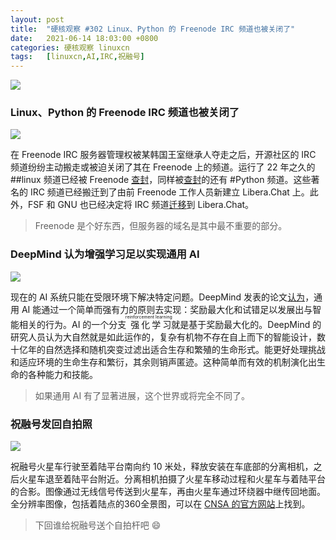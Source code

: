 ```yaml
---
layout: post
title:	"硬核观察 #302 Linux、Python 的 Freenode IRC 频道也被关闭了"
date:	2021-06-14 18:03:00 +0800 
categories:	硬核观察 linuxcn 
tags:	[linuxcn,AI,IRC,祝融号]
---
```



![](/Asserts/Images//attachment/album/202106/14/180220jkjisizzgqi3i38q.jpg)


### Linux、Python 的 Freenode IRC 频道也被关闭了


![](/Asserts/Images//attachment/album/202106/14/180230cr3ssxi33ri923e3.jpg)


在 Freenode IRC 服务器管理权被某韩国王室继承人夺走之后，开源社区的 IRC 频道纷纷主动搬走或被迫关闭了其在 Freenode 上的频道。运行了 22 年之久的 ##linux 频道已经被 Freenode [查封](https://freenode.linux.community/)，同样被[查封](https://nedbatchelder.com/blog/202106/goodbye_freenode.html)的还有 #Python 频道。这些著名的 IRC 频道已经搬迁到了由前 Freenode 工作人员新建立 Libera.Chat 上。此外，FSF 和 GNU 也已经决定将 IRC 频道[迁移](https://www.fsf.org/news/fsf-and-gnu-move-official-irc-channels-to-libera-chat-network)到 Libera.Chat。



> 
> Freenode 是个好东西，但服务器的域名是其中最不重要的部分。
> 
> 
> 


### DeepMind 认为增强学习足以实现通用 AI


![](/Asserts/Images//attachment/album/202106/14/180248kk9z2olk3euolykq.jpg)


现在的 AI 系统只能在受限环境下解决特定问题。DeepMind 发表的论文[认为](https://venturebeat.com/2021/06/09/deepmind-says-reinforcement-learning-is-enough-to-reach-general-ai/)，通用 AI 能通过一个简单而强有力的原则去实现：奖励最大化和试错足以发展出与智能相关的行为。AI 的一个分支<ruby> 强化学习 <rt>  reinforcement learning </rt></ruby>就是基于奖励最大化的。DeepMind 的研究人员认为大自然就是如此运作的，复杂有机物不存在自上而下的智能设计，数十亿年的自然选择和随机突变过滤出适合生存和繁殖的生命形式。能更好处理挑战和适应环境的生命生存和繁衍，其余则销声匿迹。这种简单而有效的机制演化出生命的各种能力和技能。



> 
> 如果通用 AI 有了显著进展，这个世界或将完全不同了。
> 
> 
> 


### 祝融号发回自拍照


![](/Asserts/Images//attachment/album/202106/14/180305iqughkqnogarguou.jpg)


祝融号火星车行驶至着陆平台南向约 10 米处，释放安装在车底部的分离相机，之后火星车退至着陆平台附近。分离相机拍摄了火星车移动过程和火星车与着陆平台的合影。图像通过无线信号传送到火星车，再由火星车通过环绕器中继传回地面。全分辨率图像，包括着陆点的360全景图，可以在 [CNSA 的官方网站](http://www.cnsa.gov.cn/n6759533/c6812126/content.html)上找到。



> 
> 下回谁给祝融号送个自拍杆吧 :smile:
> 
> 
>
